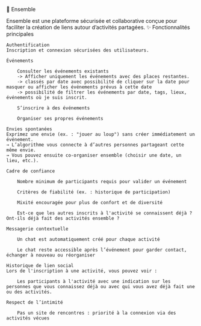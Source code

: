 🌟 Ensemble

Ensemble est une plateforme sécurisée et collaborative conçue pour faciliter la création de liens autour d’activités partagées.
✨ Fonctionnalités principales

    Authentification
    Inscription et connexion sécurisées des utilisateurs.

    Événements

        Consulter les événements existants 
        -> Afficher uniquement les événements avec des places restantes.
        -> classés par date avec possibilité de cliquer sur la date pour masquer ou afficher les événements prévus à cette date
        -> possibilité de filtrer les événements par date, tags, lieux, événements où je suis inscrit.

        S’inscrire à des événements

        Organiser ses propres événements

    Envies spontanées
    Exprimez une envie (ex. : "jouer au loup") sans créer immédiatement un événement.
    → L’algorithme vous connecte à d’autres personnes partageant cette même envie.
    → Vous pouvez ensuite co-organiser ensemble (choisir une date, un lieu, etc.).

    Cadre de confiance

        Nombre minimum de participants requis pour valider un événement

        Critères de fiabilité (ex. : historique de participation)

        Mixité encouragée pour plus de confort et de diversité

        Est-ce que les autres inscrits à l'activité se connaissent déjà ? Ont-ils déjà fait des activités ensemble ?

    Messagerie contextuelle

        Un chat est automatiquement créé pour chaque activité

        Le chat reste accessible après l’événement pour garder contact, échanger à nouveau ou réorganiser

    Historique de lien social
    Lors de l'inscription à une activité, vous pouvez voir :

        Les participants à l'activité avec une indication sur les personnes que vous connaissez déjà ou avec qui vous avez déjà fait une ou des activités.

    Respect de l’intimité

        Pas un site de rencontres : priorité à la connexion via des activités vécues
